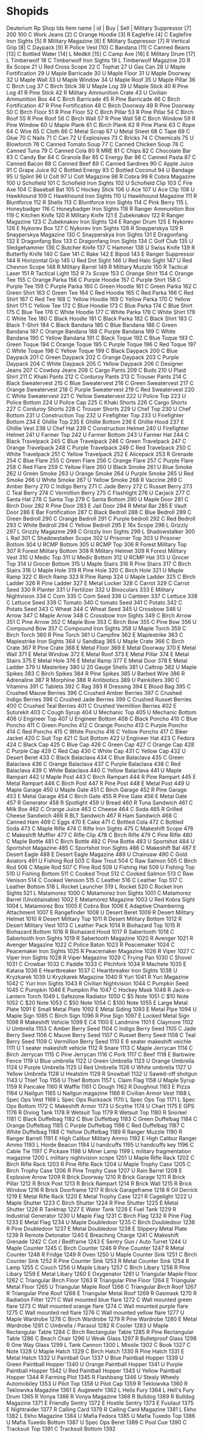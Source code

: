 # Shopids
Deuterium Rp Shop Ids
Item name                    |  id     |    Buy    |        Sell     |
Military Suppressor             [7]         200              100
C Work Jeans	                  [2]
C Orange Hoodie	                [3]
R Eaglefire	                    [4]
C Eaglefire Iron Sights	        [5]
R Military Magazine	            [6]
E Military Suppressor	          [7]
R Vertical Grip	                [8]
C Daypack	                      [9]
R Police Vest	                  [10]
C Bandana	                      [11]
C Canned Beans	                [13]
C Bottled Water                 [14]
L Medkit	                      [15]
C Camp Axe	                    [16]
E Military Drum	                [17]
L Timberwolf	18
C Timberwolf Iron Sights	19
L Timberwolf Magazine	20
R 8x Scope	21
U Red Cross Scope	22
C Tophat	27
U Gas Can	28
U Maple Fortification	29
U Maple Barricade	30
U Maple Floor	31
U Maple Doorway	32
U Maple Wall	33
U Maple Window	34
U Maple Roof	35
U Maple Pillar	36
C Birch Log	37
C Birch Stick	38
U Maple Log	39
U Maple Stick	40
R Pine Log	41
R Pine Stick	42
R Military Ammunition Crate	43
U Civilian Ammunition Box	44
C Birch Barricade	45
R Pine Barricade	46
C Birch Fortification	47
R Pine Fortification	48
C Birch Doorway	49
R Pine Doorway	50
C Birch Floor	51
R Pine Floor	52
C Birch Pillar	53
R Pine Pillar	54
C Birch Roof	55
R Pine Roof	56
C Birch Wall	57
R Pine Wall	58
C Birch Window	59
R Pine Window	60
U Maple Plank	61
C Birch Plank	62
R Pine Plank	63
C Rope	64
C Wire	65
C Cloth	66
C Metal Scrap	67
U Metal Sheet	68
C Tape	69
C Glue	70
C Nails	71
C Can	72
U Explosives	73
C Bricks	74
C Chemicals	75
U Blowtorch	76
C Canned Tomato Soup	77
C Canned Chicken Soup	78
C Canned Tuna	79
C Canned Cola	80
R MRE	81
C Chips	82
C Chocolate Bar	83
C Candy Bar	84
C Granola Bar	85
C Energy Bar	86
C Canned Pasta	87
C Canned Bacon	88
C Canned Beef	89
C Canned Sardines	90
C Apple Juice	91
C Grape Juice	92
C Bottled Energy	93
C Bottled Coconut	94
U Bandage	95
U Splint	96
U Colt	97
U Colt Magazine	98
R Cobra	99
R Cobra Magazine	100
U Schofield	101
C Schofield Iron Sights	102
U Schofield Clip	103
C Fire Axe	104
C Baseball Bat	105
C Hockey Stick	106
U Ace	107
U Ace Clip	108
U Hawkhound	109
C Hawkhound Iron Sights	110
U Hawkhound Magazine	111
R Bluntforce	112
R Shells	113
C Bluntforce Iron Sights	114
C Pink Berry	115
L Honeybadger	116
C Honeybadger Iron Sights	118
R Ranger Ammunition Box	119
C Kitchen Knife	120
R Military Knife	121
E Zubeknakov	122
R Ranger Magazine	123
C Zubeknakov Iron Sights	124
E Ranger Drum	125
E Nykorev	126
E Nykorev Box	127
C Nykorev Iron Sights	128
R Snayperskya	129
R Snayperskya Magazine	130
C Snayperskya Iron Sights	131
E Dragonfang	132
E Dragonfang Box	133
C Dragonfang Iron Sights	134
C Golf Club	135
U Sledgehammer	136
C Butcher Knife	137
C Hammer	138
U Swiss Knife	139
R Butterfly Knife	140
C Saw	141
C Rake	142
E Bipod	143
E Ranger Suppressor	144
R Horizontal Grip	145
U Red Dot Sight	146
U Red Halo Sight	147
U Red Chevron Scope	148
R Military Barrel	149
R Military Muzzle	150
R Tactical Laser	151
R Tactical Light	152
R 7x Scope	153
C Orange Shirt	154
C Orange Tee	155
C Orange Parka	156
C Purple Hoodie	157
C Purple Shirt	158
C Purple Tee	159
C Purple Parka	160
C Green Hoodie	161
C Green Parka	162
C Green Shirt	163
C Green Tee	164
C Red Hoodie	165
C Red Parka	166
C Red Shirt	167
C Red Tee	168
C Yellow Hoodie	169
C Yellow Parka	170
C Yellow Shirt	171
C Yellow Tee	172
C Blue Hoodie	173
C Blue Parka	174
C Blue Shirt	175
C Blue Tee	176
C White Hoodie	177
C White Parka	178
C White Shirt	179
C White Tee	180
C Black Hoodie	181
C Black Parka	182
C Black Shirt	183
C Black T-Shirt	184
C Black Bandana	185
C Blue Bandana	186
C Green Bandana	187
C Orange Bandana	188
C Purple Bandana	189
C White Bandana	190
C Yellow Bandana	191
C Black Toque	192
C Blue Toque	193
C Green Toque	194
C Orange Toque	195
C Purple Toque	196
C Red Toque	197
C White Toque	198
C Yellow Toque	199
C Black Daypack	200
C Blue Daypack	201
C Green Daypack	202
C Orange Daypack	203
C Purple Daypack	204
C White Daypack	205
C Yellow Daypack	206
C Designer Jeans	207
C Cowboy Jeans	208
C Cargo Pants	209
C Buds	210
U Plaid Shirt	211
C Khaki Pants	212
C Corduroy Pants	213
C Trouser Pants	214
C Black Sweatervest	215
C Blue Sweatervest	216
C Green Sweatervest	217
C Orange Sweatervest	218
C Purple Sweatervest	219
C Red Sweatervest	220
C White Sweatervest	221
C Yellow Sweatervest	222
U Police Top	223
U Police Bottom	224
U Police Cap	225
C Khaki Shorts	226
C Cargo Shorts	227
C Corduroy Shorts	228
C Trouser Shorts	229
U Chef Top	230
U Chef Bottom	231
U Construction Top	232
U Firefighter Top	233
U Firefighter Bottom	234
E Ghillie Top	235
E Ghillie Bottom	236
E Ghillie Hood	237
E Ghillie Vest	238
U Chef Hat	239
C Construction Helmet	240
U Firefighter Helmet	241
U Farmer Top	242
U Farmer Bottom	243
U Farmer Hat	244
C Black Travelpack	245
C Blue Travelpack	246
C Green Travelpack	247
C Orange Travelpack	248
C Purple Travelpack	249
C Red Travelpack	250
C White Travelpack	251
C Yellow Travelpack	252
E Alicepack	253
R Grenade	254
C Blue Flare	255
C Green Flare	256
C Orange Flare	257
C Purple Flare	258
C Red Flare	259
C Yellow Flare	260
U Black Smoke	261
U Blue Smoke	262
U Green Smoke	263
U Orange Smoke	264
U Purple Smoke	265
U Red Smoke	266
U White Smoke	267
U Yellow Smoke	268
R Vaccine	269
C Amber Berry	270
C Indigo Berry	271
C Jade Berry	272
C Russet Berry	273
C Teal Berry	274
C Vermillion Berry	275
C Flashlight	276
U Carjack	277
C Santa Hat	278
C Santa Top	279
C Santa Bottom	280
U Maple Door	281
C Birch Door	282
R Pine Door	283
E Jail Door	284
R Metal Bar	285
E Vault Door	286
E Bar Fortification	287
C Black Bedroll	288
C Blue Bedroll	289
C Green Bedroll	290
C Orange Bedroll	291
C Purple bedroll	292
C Red Bedroll	293
C White Bedroll	294
C Yellow Bedroll	295
E 16x Scope	296
L Grizzly	297
L Grizzly Magazine	298
C Grizzly Iron Sights	299
L Shadowstalker	300
L Rail	301
C Shadowstalker Scope	302
U Prisoner Top	303
U Prisoner Bottom	304
U RCMP Bottom	305
U RCMP Top	306
R Forest Military Top	307
R Forest Military Bottom	308
R Military Helmet	309
R Forest Military Vest	310
U Medic Top	311
U Medic Bottom	312
U RCMP Hat	313
U Grocer Top	314
U Grocer Bottom	315
U Maple Stairs	316
R Pine Stairs	317
C Birch Stairs	318
U Maple Hole	319
R Pine Hole	320
C Birch Hole	321
U Maple Ramp	322
C Birch Ramp	323
R Pine Ramp	324
U Maple Ladder	325
C Birch Ladder	326
R Pine Ladder	327
E Metal Locker	328
C Carrot	329
C Carrot Seed	330
R Planter	331
U Fertilizer	332
U Binoculars	333
E Military Nightvision	334
C Corn	335
C Corn Seed	336
U Canteen	337
C Lettuce	338
C Lettuce Seed	339
C Tomato	340
C tomato Seed	341
C Potato	342
C Potato Seed	343
C Wheat	344
C Wheat Seed	345
U Crossbow	346
U Arrow	347
C Maple Arrow	348
C Crossbow Iron Sights	349
C Birch Arrow	351
C Pine Arrow	352
C Maple Bow	353
C Birch Bow	355
C Pine Bow	356
U Compound Bow	357
C Compound Iron Sights	358
U Maple Torch	359
C Birch Torch	360
R Pine Torch	361
U Campfire	362
E Maplestrike	363
C Maplestrike Iron Sights	364
U Sandbag	365
U Maple Crate	366
C Birch Crate	367
R Pine Crate	368
E Metal Floor	369
E Metal Doorway	370
E Metal Wall	371
E Metal Window	372
E Metal Roof	373
E Metal Pillar	374
E Metal Stairs	375
E Metal Hole	376
E Metal Ramp	377
E Metal Door	378
E Metal Ladder	379
U Masterkey	380
U 20 Gauge Shells	381
U Caltrop	382
U Maple Spikes	383
C Birch Spikes	384
R Pine Spikes	385
U Barbed Wire	386
R Adrenaline	387
R Morphine	388
R Antibiotics	389
U Painkillers	390
C Vitamins	391
C Tablets	392
C Rag	393
R Dressing	394
E Blood Bag	395
C Crushed Mauve Berries	396
C Crushed Amber Berries	397
C Crushed Indigo Berries	398
C Crushed Jade Berries	399
C Crushed Russet Berries	400
C Crushed Teal Berries	401
C Crushed Vermillion Berries	402
E Suturekit	403
C Cough Syrup	404
U Mechanic Top	405
U Mechanic Bottom	406
U Engineer Top	407
U Engineer Bottom	408
C Black Poncho	410
C Blue Poncho	411
C Green Poncho	412
C Orange Poncho	413
C Purple Poncho	414
C Red Poncho	415
C White Poncho	416
C Yellow Poncho	417
C Biker Jacket	420
C Suit Top	421
C Suit Bottom	422
U Engineer Hat	423
C Fedora	424
C Black Cap	425
C Blue Cap	426
C Green Cap	427
C Orange Cap	428
C Purple Cap	429
C Red Cap	430
C White Cap	431
C Yellow Cap	432
U Desert Beret	433
C Black Balaclava	434
C Blue Balaclava	435
C Green Balaclava	436
C Orange Balaclava	437
C Purple Balaclava	438
C Red Balaclava	439
C White Balaclava	440
C Yellow Balaclava	441
U Maple Rampart	442
U Maple Post	443
C Birch Rampart	444
R Pine Rampart	445
E Metal Rampart	446
C Birch Post	447
R Pine Post	448
E Metal Post	449
U Maple Garage	450
U Maple Gate	451
C Birch Garage	452
R Pine Garage	453
E Metal Garage	454
C Birch Gate	455
R Pine Gate	456
E Metal Gate	457
R Generator	458
R Spotlight	459
U Bread	460
R Tuna Sandwich	461
C Milk Box	462
C Orange Juice	463
C Cheese	464
C Soda	465
R Grilled Cheese Sandwich	466
R BLT Sandwich	467
R Ham Sandwich	468
C Canned Ham	469
C Eggs	470
E Cake	471
C Bottled Cola	472
C Bottled Soda	473
C Maple Rifle	474
C Rifle Iron Sights	475
C Makeshift Scope	476
C Makeshift Muffler	477
C Rifle Clip	478
C Birch Rifle	479
C Pine Rifle	480
C Maple Bottle	481
C Birch Bottle	482
C Pine Bottle	483
U Sportshot	484
U Sportshot Magazine	485
C Sportshot Iron Sights	486
C Makeshift Bat	487
E Desert Eagle	488
E Desert Eagle Magazine	489
U Chainsaw	490
C Gold Aviators	491
U Fishing Rod	503
C Raw Trout	504
C Raw Salmon	505
C Birch Rod	506
C Maple Rod	507
C Pine Rod	508
U Fishing Hat	509
U Fishing Top	510
U Fishing Bottom	511
C Cooked Trout	512
C Cooked Salmon	513
C Raw Venison	514
C Cooked Venison	515
C Leather	516
C Leather Top	517
C Leather Bottom	518
L Rocket Launcher	519
L Rocket	520
C Rocket Iron Sights	521
L Matamorez	1000
C Matamorez Iron Sights	1001
C Matamorez Barrel (Unobtainable)	1002
E Matamorez Magazine	1003
U Red Kobra Sight	1004
L Matamorez Box	1005
E Cobra Box	1006
E Adaptive Chambering Attachment	1007
E Rangefinder	1008
U Desert Beret	1009
R Desert Military Helmet	1010
R Desert Military Top	1011
R Desert Military Bottom	1012
R Desert Military Vest	1013
C Leather Pack	1014
R Biohazard Top	1015
R Biohazard Bottom	1016
R Biohazard Hood	1017
R Sabertooth	1018
C Sabertooth Iron Sights	1019
R Sabertooth Magazine	1020
R Avenger	1021
R Avenger Magazine	1022
C Police Baton	1023
R Peacemaker	1024
C Peacemaker Iron Sights	1025
R Peacemaker Magazine	1026
R Viper	1027
C Viper Iron Sights	1028
R Viper Magazine	1029
C Frying Pan	1030
C Shovel	1031
C Crowbar	1032
C Paddle	1033
C Pitchfork	1034
R Machete	1035
E Katana	1036
E Heartbreaker	1037
C Heartbreaker Iron Sights	1038
U Kryzkarek	1039
U Kryzkarek Magazine	1040
R Yuri	1041
R Yuri Magazine	1042
C Yuri Iron Sights	1043
R Civilian Nightvision	1044
C Pumpkin Seed	1045
C Pumpkin	1046
E Pumpkin Pie	1047
C Hockey Mask	1048
R Jack-o-Lantern Torch	1049
L Safezone Radiator	1050
C $5 Note	1051
C $10 Note	1052
C $20 Note	1053
C $50 Note	1054
C $100 Note	1055
E Large Metal Plate	1091
E Small Metal Plate	1092
E Metal Siding	1093
E Metal Pipe	1094
U Maple Sign	1095
C Birch Sign	1096
R Pine Sign	1097
E Locked Metal Sign	1098
R Makeshift Vehicle	1099
E C4	1100
E Landmine	1101
E Claymore	1102
U Umbrella	1103
C Amber Berry Seed	1104
C Indigo Berry Seed	1105
C Jade Berry Seed	1106
C Mauve Berry Seed	1107
C Russet Berry Seed	1108
C Teal Berry Seed	1109
C Vermillion Berry Seed	1110
E 6 seater makeshift veichle	1111
U 1 seater makeshift vehicle	1112
R Snare	1113
C Maple Jerrycan	1114
C Birch Jerrycan	1115
C Pine Jerrycan	1116
C Pork	1117
C Beef	1118
E Barbwire Fence	1119
U Blue umbrella	1122
U Green Umbrella	1123
U Orange Umbrella	1124
U Purple Umbrella	1125
U Red Umbrella	1126
U White umbrella	1127
U Yellow Umbrella	1128
U Heatstim	1129
R Snowball	1132
U Sawed-off shotgun	1143
U Thief Top	1156
U Thief Bottom	1157
L Claim Flag	1158
U Maple Syrup	1159
R Pancake	1160
R Waffle	1161
C Dough	1162
R Doughnut	1163
E Pizza	1164
U Nailgun	1165
U Nailgun magazine	1166
R Civilian Armor Vest	1168
L Spec Ops Vest	1169
L Spec Ops Rucksack	1170
L Spec Ops Top	1171
L Spec Ops Bottom	1172
C Makeshift Armor	1173
U Scythe	1174
U Chart	1175
E GPS	1176
R Diving Tank	1178
R Wetsuit Top	1179
R Wetsuit Top	1180
R Snorkel	1181
C Black Duffelbag	1182
C Blue Duffelbag	1183
C Green Duffelbag	1184
C Orange Duffelbag	1185
C Purple Duffelbag	1186
C Red Duffelbag	1187
C White Duffelbag	1188
C Yellow Duffelbag	1189
R Ranger Muzzle	1190
R Ranger Barrell	1191
E High Calibur Military Ammo	1192
E High Calibur Ranger Ammo	1193
L Horde Beacon	1194
U handcuffs	1195
U handcuffs key	1196
C Cable Tie	1197
C Pickaxe	1198
U Miner Lamp	1199
L military fragmentation magazine	1200
L military nightvision scope	1201
U Maple Rifle Rack	1202
C Birch Rifle Rack	1203
R Pine Rifle Rack	1204
U Maple Trophy Case	1205
C Birch Trophy Case	1206
R Pine Trophy Case	1207
U Rain Barrel	1208
E Explosive Arrow	1209
R Brick Doorway	1210
R Brick Garage	1211
R Brick Pillar	1212
R Brick Post	1213
R Brick Rampart	1214
R Brick Wall	1215
R Brick Window	1216
R Brick Doorframe	1217
R Brick Garageframe	1218
R Oil Derrick	1219
E Metal Rifle Rack	1220
E Metal Trophy Case	1221
R Cagelight	1222
U Maple Shutter	1223
C Birch Shutter	1224
R Pine Shutter	1225
E Metal Shutter	1226
R Tanktrap	1227
E Water Tank	1228
E Fuel Tank	1229
R Industrial Generator	1230
U Maple Flag	1231
C Birch Flag	1232
R Pine Flag	1233
E Metal Flag	1234
U Maple Doubledoor	1235
C Birch Doubledoor	1236
R Pine Doubledoor	1237
E Metal Doubledoor	1238
E Slippery Metal Plate	1239
R Remote Detonator	1240
E Breaching Charge	1241
C Makeshift Grenade	1242
C Cot / Bedframe	1243
E Sentry Gun / Auto Turret	1244
U Maple Counter	1245
C Birch Counter	1246
R Pine Counter	1247
R Metal Counter	1248
R Fridge	1249
R Oven	1250
U Maple Counter Sink	1251
C Birch Counter Sink	1252
R Pine Counter Sink	1253
R Metal Counter Sink	1254
R Lamp	1255
C Couch	1256
U Maple Libary	1257
C Birch Libary	1258
R Pine Libary	1259
E Metal Libary	1260
E Oxygenator	1261
U Triangular Maple Floor	1262
C Triangular Birch Floor	1263
R Triangular Pine Floor	1264
E Triangular Metal Floor	1265
U Triangular Maple Roof	1266
C Triangular Birch Roof	1267
R Triangular Pine Roof	1268
E Triangular Metal Roof	1269
R Gasmask	1270
R Radiation Filter	1271
C Wall mounted blue flare	1272
C Wall mounted green flare	1273
C Wall mounted orange flare	1274
C Wall mounted purple flare	1275
C Wall mounted red flare	1276
C Wall mounted yellow flare	1277
U Maple Wardrobe	1278
C Birch Wardrobe	1279
R Pine Wardrobe	1280
E Metal Wardrobe	1281
C Umbrella / Parasol	1282
R Cooler	1283
U Maple Rectangular Table	1284
C Birch Rectangular Table	1285
R Pine Rectangular Table	1286
C Beach Chair	1296
U Weak Glass	1297
R Bulletproof Glass	1298
R One Way Glass	1299
L Tank Cannon	1300
L Missile	1302
C Book	1327
C Note	1328
U Maple Hatch	1329
C Birch Hatch	1330
R Pine Hatch	1331
E Metal Hatch	1332
U Paintball Gun	1337
U Blue Paintball Hopper	1339
U Green Paintball Hopper	1340
U Orange Paintball Hopper	1341
U Purple Paintball Hopper	1342
U Red Paintball Hopper	1343
U Yellow Paintball Hopper	1344
R Farming Plot	1345
R Flashbang	1346
U Stealy Wheely Automobiley	1353
U Pilot Top	1358
U Pilot Cap	1359
R Teklowvka	1360
R Teklowvka Magazine	1361
E Augewehr	1362
L Hells Fury	1364
L Hell's Fury Drum	1365
R Vonya	1366
R Vonya Magazine	1368
R Bulldog	1369
R Bulldog Magazine	1371
E Friendly Sentry	1372
E Hostile Sentry	1373
E Fusilaut	1375
E Nightraider	1377
R Calling Card	1379
R Calling Card Magazine	1381
L Ekho	1382
L Ekho Magazine	1384
U Mafia Fedora	1385
U Mafia Tuxedo Top	1386
U Mafia Tuxedo Bottom	1387
U Spec Ops Beret	1389
C Pool Cue	1390
C Tracksuit Top	1391
C Tracksuit Bottom	1392

